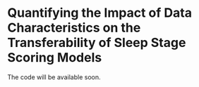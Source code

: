 # Quantifying the Impact of Data Characteristics on the Transferability of Sleep Stage Scoring Models

The code will be available soon.
